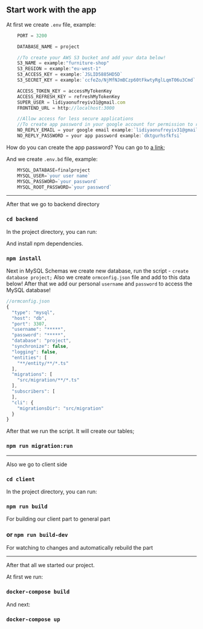 ## Start work with the app

At first we create `.env` file, example:

```js
    PORT = 3200

    DATABASE_NAME = project

    //To create your AWS S3 bucket and add your data below!
    S3_NAME = example:"furniture-shop"
    S3_REGION = example:"eu-west-1"
    S3_ACCESS_KEY = example:`JSLID5885HD5D`
    S3_SECRET_KEY = example:`ccfeZo/NjMfNJmBCzp60tFkwtyRglLqmT06u3Cmd`

    ACCESS_TOKEN_KEY = accessMyTokenKey
    ACCESS_REFRESH_KEY = refreshMyTokenKey
    SUPER_USER = lidiyaonufreyiv31@gmail.com
    FRONTEND_URL = http://localhost:3000

    //Allow access for less secure applications
    //To create app password in your google account for permission to receive emails from this application
    NO_REPLY_EMAIL = your google email example:`lidiyaonufreyiv31@gmail.com`
    NO_REPLY_PASSWORD = your app password example:`dktgurhsfkfsi`

```
How do you can create the app password? You can go to [a link](https://www.google.com/settings/security/lesssecureapps);

And we create `.env.bd` file, example:

```js
    MYSQL_DATABASE=finalproject
    MYSQL_USER=`your user name`
    MYSQL_PASSWORD=`your password`
    MYSQL_ROOT_PASSWORD=`your password`
```

--------
After that we go to backend directory
### `cd backend`

In the project directory, you can run:

And install npm dependencies.
### `npm install`

Next in MySQL Schemas we create new database, run the script - `create database project;`
Also we create `ormconfig.json` file and add to this data below!
After that we add our personal  `username` and `password` to access the MySQL database!

```js
//ormconfig.json
{
  "type": "mysql",
  "host": "db",
  "port": 3307,
  "username": "*****",
  "password": "*****",
  "database": "project",
  "synchronize": false,
  "logging": false,
  "entities": [
    "**/entity/**/*.ts"
  ],
  "migrations": [
    "src/migration/**/*.ts"
  ],
  "subscribers": [
  ],
  "cli": {
    "migrationsDir": "src/migration"
  }
}

```

After that we run the script.
It will create our tables;
### `npm run migration:run`

-------
Also we go to client side
### `cd client`

In the project directory, you can run:

### `npm run build`
For building our client part to general part

### or `npm run build-dev`
For watching to changes and automatically rebuild the part

-------
After that all we started our project.

At first we run:
### `docker-compose build`

And next:
### `docker-compose up`

